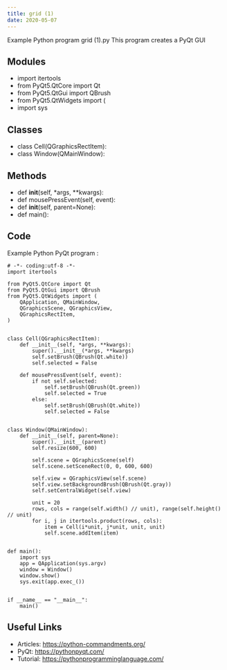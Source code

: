 ```yaml
---
title: grid (1)
date: 2020-05-07
---
```

Example Python program grid (1).py
This program creates a PyQt GUI

## Modules

* import itertools
* from PyQt5.QtCore import Qt
* from PyQt5.QtGui import QBrush
* from PyQt5.QtWidgets import (
* import sys

## Classes

* class Cell(QGraphicsRectItem):
* class Window(QMainWindow):

## Methods

* def __init__(self, *args, **kwargs):
* def mousePressEvent(self, event):
* def __init__(self, parent=None):
* def main():

## Code

Example Python PyQt program :

    # -*- coding:utf-8 -*-
    import itertools
    
    from PyQt5.QtCore import Qt
    from PyQt5.QtGui import QBrush
    from PyQt5.QtWidgets import (
        QApplication, QMainWindow,
        QGraphicsScene, QGraphicsView,
        QGraphicsRectItem,
    )
    
    
    class Cell(QGraphicsRectItem):
        def __init__(self, *args, **kwargs):
            super().__init__(*args, **kwargs)
            self.setBrush(QBrush(Qt.white))
            self.selected = False
    
        def mousePressEvent(self, event):
            if not self.selected:
                self.setBrush(QBrush(Qt.green))
                self.selected = True
            else:
                self.setBrush(QBrush(Qt.white))
                self.selected = False
    
    
    class Window(QMainWindow):
        def __init__(self, parent=None):
            super().__init__(parent)
            self.resize(600, 600)
    
            self.scene = QGraphicsScene(self)
            self.scene.setSceneRect(0, 0, 600, 600)
    
            self.view = QGraphicsView(self.scene)
            self.view.setBackgroundBrush(QBrush(Qt.gray))
            self.setCentralWidget(self.view)
    
            unit = 20
            rows, cols = range(self.width() // unit), range(self.height() // unit)
            for i, j in itertools.product(rows, cols):
                item = Cell(i*unit, j*unit, unit, unit)
                self.scene.addItem(item)
    
    
    def main():
        import sys
        app = QApplication(sys.argv)
        window = Window()
        window.show()
        sys.exit(app.exec_())
    
    
    if __name__ == "__main__":
        main()
    

## Useful Links

- Articles: https://python-commandments.org/
- PyQt: https://pythonpyqt.com/
- Tutorial: https://pythonprogramminglanguage.com/
